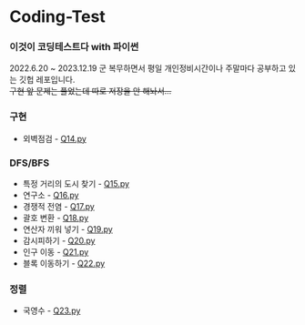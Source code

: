 # Coding-Test

### 이것이 코딩테스트다 with 파이썬
2022.6.20 ~ 2023.12.19 군 복무하면서 평일 개인정비시간이나 주말마다 공부하고 있는 깃헙 레포입니다.   
~~구현 앞 문제는 풀었는데 따로 저장을 안 해놔서...~~

### 구현
* 외벽점검 - [Q14.py](https://github.com/Subby02/Coding-Test/blob/main/Implementation/Q14.py)

### DFS/BFS
* 특정 거리의 도시 찾기 - [Q15.py](https://github.com/Subby02/Coding-Test/blob/main/DFSBFS/Q15.py)
* 연구소 - [Q16.py](https://github.com/Subby02/Coding-Test/blob/main/DFSBFS/Q16.py)
* 경쟁적 전염 - [Q17.py](https://github.com/Subby02/Coding-Test/blob/main/DFSBFS/Q17.py)
* 괄호 변환 - [Q18.py](https://github.com/Subby02/Coding-Test/blob/main/DFSBFS/Q18.py)
* 연산자 끼워 넣기 - [Q19.py](https://github.com/Subby02/Coding-Test/blob/main/DFSBFS/Q19.py)
* 감시피하기 - [Q20.py](https://github.com/Subby02/Coding-Test/blob/main/DFSBFS/Q20.py)
* 인구 이동 - [Q21.py](https://github.com/Subby02/Coding-Test/blob/main/DFSBFS/Q21.py)
* 블록 이동하기 - [Q22.py](https://github.com/Subby02/Coding-Test/blob/main/DFSBFS/Q22.py)

### 정렬
* 국영수 - [Q23.py](https://github.com/Subby02/Coding-Test/blob/main/Sort/Q23.py)